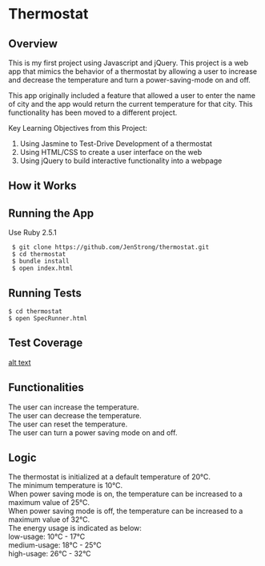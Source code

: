 # Thermostat

## Overview
This is my first project using Javascript and jQuery. This project is a web app that mimics the behavior of a thermostat by allowing a user to increase and decrease the temperature and turn a power-saving-mode on and off.

This app originally included a feature that allowed a user to enter the name of city and the app would return the current temperature for that city. This functionality has been moved to a different project.

Key Learning Objectives from this Project:
  1. Using Jasmine to Test-Drive Development of a thermostat
  2. Using HTML/CSS to create a user interface on the web
  3. Using jQuery to build interactive functionality into a webpage

## How it Works



## Running the App
  Use Ruby 2.5.1
```
 $ git clone https://github.com/JenStrong/thermostat.git
 $ cd thermostat
 $ bundle install
 $ open index.html
```

## Running Tests
```
$ cd thermostat
$ open SpecRunner.html
```

## Test Coverage
[alt text](https://github.com/JenStrong/thermostat/blob/master/public/images/test_coverage.png)

## Functionalities
The user can increase the temperature.<br>
The user can decrease the temperature.<br>
The user can reset the temperature.<br>
The user can turn a power saving mode on and off.<br>

## Logic
The thermostat is initialized at a default temperature of 20°C.<br>
The minimum temperature is 10°C. <br>
When power saving mode is on, the temperature can be increased to a maximum value of 25°C.<br>
When power saving mode is off, the temperature can be increased to a maximum value of 32°C.<br>
The energy usage is indicated as below:<br>
  low-usage: 10°C - 17°C<br>
  medium-usage: 18°C - 25°C<br>
  high-usage: 26°C - 32°C<br>

